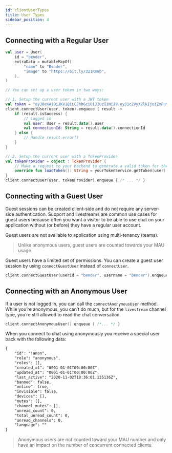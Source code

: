 ```yaml
---
id: clientUserTypes
title: User Types
sidebar_position: 4
---
```


## Connecting with a Regular User

```kotlin
val user = User(
    id = "bender",
    extraData = mutableMapOf(
        "name" to "Bender",
        "image" to "https://bit.ly/321RmWb",
    ),
)

// You can set up a user token in two ways:

// 1. Setup the current user with a JWT token
val token = "eyJ0eXAiOiJKV1QiLCJhbGciOiJIUzI1NiJ9.eyJ1c2VyX2lkIjoiZmFuY3ktbW9kZS0wIn0.rSnrWOv8EbsiYzJlvVwqwCgATZ1Magj_fZl-bZyCHKI"
client.connectUser(user, token).enqueue { result ->
    if (result.isSuccess) {
        // Logged in
        val user: User = result.data().user
        val connectionId: String = result.data().connectionId
    } else {
        // Handle result.error()
    }
}

// 2. Setup the current user with a TokenProvider
val tokenProvider = object : TokenProvider {
    // Make a request to your backend to generate a valid token for the user
    override fun loadToken(): String = yourTokenService.getToken(user)
}
client.connectUser(user, tokenProvider).enqueue { /* ... */ }
```

## Connecting with a Guest User

Guest sessions can be created client-side and do not require any server-side authentication. Support and livestreams are common use cases for guest users because often you want a visitor to be able to use chat on your application without (or before) they have a regular user account.

Guest users are not available to application using multi-tenancy (teams).

> Unlike anonymous users, guest users are counted towards your MAU usage.

Guest users have a limited set of permissions. You can create a guest user session by using `connectGuestUser` instead of `connectUser`.

```kotlin
client.connectGuestUser(userId = "bender", username = "Bender").enqueue { /*... */ }
```

## Connecting with an Anonymous User

If a user is not logged in, you can call the `connectAnonymousUser` method. While you’re anonymous, you can’t do much, but for the `livestream` channel type, you’re still allowed to read the chat conversation.

```kotlin
client.connectAnonymousUser().enqueue { /*... */ }
```

When you connect to chat using anonymously you receive a special user back with the following data:

```xml
{
	"id": "!anon",
	"role": "anonymous",
	"roles": [],
	"created_at": "0001-01-01T00:00:00Z",
	"updated_at": "0001-01-01T00:00:00Z",
	"last_active": "2020-11-02T18:36:01.125136Z",
	"banned": false,
	"online": true,
	"invisible": false,
	"devices": [],
	"mutes": [],
	"channel_mutes": [],
	"unread_count": 0,
	"total_unread_count": 0,
	"unread_channels": 0,
	"language": ""
}
```
> Anonymous users are not counted toward your MAU number and only have an impact on the number of concurrent connected clients.
